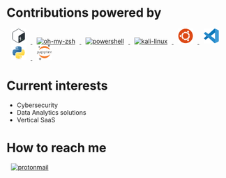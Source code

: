# **Contributions powered by**

<p align="left">
<a href="https://tiswww.case.edu/php/chet/bash/bashtop.html">
<img src="https://raw.githubusercontent.com/devicons/devicon/master/icons/bash/bash-original.svg"  alt="bash" width="35" height="35" hspace="10px"/>
</a>
<a href="https://ohmyz.sh/">
<img src="https://s3.amazonaws.com/ohmyzsh/oh-my-zsh-logo.png"  alt="oh-my-zsh" height="35" hspace="10px"/>
</a>
<a href="https://docs.microsoft.com/en-us/powershell/">
<img src="https://raw.githubusercontent.com/PowerShell/PowerShell/master/assets/ps_black_64.svg?sanitize=true"  alt="powershell" width="35" height="35" hspace="10px"/>
</a>
<a href="https://www.kali.org/">
<img src="https://www.kali.org//images/kali-logo.svg"  alt="kali-linux" width="35" height="35" hspace="10px"/>
</a>
<a href="https://ubuntu.com/">
<img src="https://raw.githubusercontent.com/devicons/devicon/master/icons/ubuntu/ubuntu-plain.svg"  alt="ubuntu-linux" width="35" height="35" hspace="10px"/>
</a>
<a  href="https://code.visualstudio.com/">
<img src="https://raw.githubusercontent.com/devicons/devicon/master/icons/vscode/vscode-original.svg" alt="python" width="35" height="35" hspace="10px"/>
</a>
<a  href="https://www.python.org">
<img src="https://raw.githubusercontent.com/devicons/devicon/master/icons/python/python-original.svg" alt="python" width="35" height="35" hspace="10px"/>
</a>
<a href="https://jupyter.org">
<img src="https://raw.githubusercontent.com/devicons/devicon/master/icons/jupyter/jupyter-original-wordmark.svg" alt="jupyter"  width="35" height="35" hspace="10px"/>
</a>
</p>

# **Current interests**

* Cybersecurity
* Data Analytics solutions
* Vertical SaaS

# **How to reach me**

<p align="left">
<a href="mailto:queirvz@protonmail.ch?subject=[reader@github.com] subject: ">
<img src="https://protonmail.com/images/media/logos/protonmail-logo-dark.svg" alt="protonmail" height="25" width="75" hspace="10px" />
</a>
</p>
